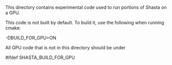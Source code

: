 This directory contains experimental code used to run portions of Shasta on a GPU. 

This code is not built by default. To build it, use the following when running cmake:

-DBUILD_FOR_GPU=ON

All GPU code that is not in this directory should be under 

#ifdef SHASTA_BUILD_FOR_GPU


